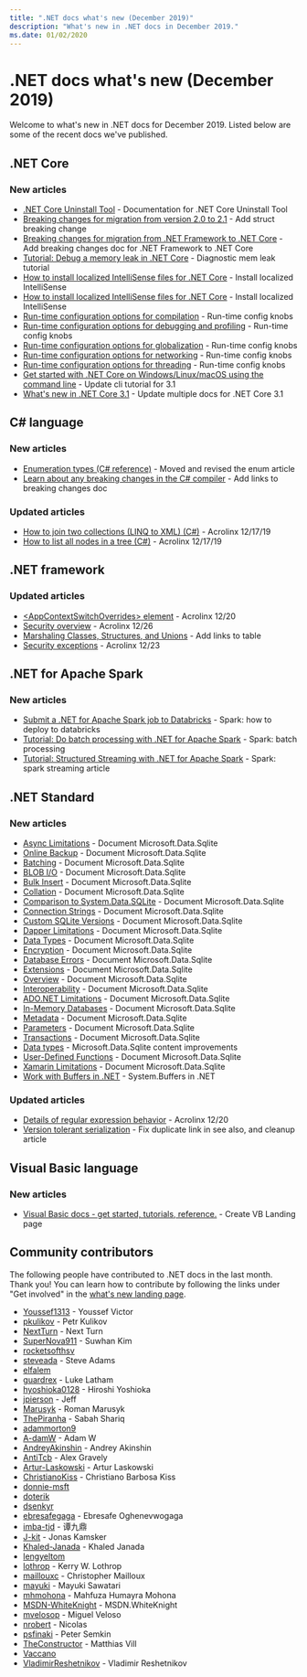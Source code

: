 ```yaml
---
title: ".NET docs what's new (December 2019)"
description: "What's new in .NET docs in December 2019."
ms.date: 01/02/2020
---
```


# .NET docs what's new (December 2019)

Welcome to what's new in .NET docs for December 2019. Listed below are some of the recent docs we've published.

## .NET Core

### New articles

- [.NET Core Uninstall Tool](../core/additional-tools/uninstall-tool.md) - Documentation for .NET Core Uninstall Tool
- [Breaking changes for migration from version 2.0 to 2.1](../core/compatibility/2.0-2.1.md) - Add struct breaking change
- [Breaking changes for migration from .NET Framework to .NET Core](../core/compatibility/fx-core.md) - Add breaking changes doc for .NET Framework to .NET Core
- [Tutorial: Debug a memory leak in .NET Core](../core/diagnostics/debug-memory-leak.md) - Diagnostic mem leak tutorial
- [How to install localized IntelliSense files for .NET Core](../core/install/localized-intellisense.md) - Install localized IntelliSense
- [How to install localized IntelliSense files for .NET Core](../core/install/localized-intellisense.md) - Install localized IntelliSense
- [Run-time configuration options for compilation](../core/run-time-config/compilation.md) - Run-time config knobs
- [Run-time configuration options for debugging and profiling](../core/run-time-config/debugging-profiling.md) - Run-time config knobs
- [Run-time configuration options for globalization](../core/run-time-config/globalization.md) - Run-time config knobs
- [Run-time configuration options for networking](../core/run-time-config/networking.md) - Run-time config knobs
- [Run-time configuration options for threading](../core/run-time-config/threading.md) - Run-time config knobs
- [Get started with .NET Core on Windows/Linux/macOS using the command line](../core/tutorials/cli-create-console-app.md) - Update cli tutorial for 3.1
- [What's new in .NET Core 3.1](../core/whats-new/dotnet-core-3-1.md) - Update multiple docs for .NET Core 3.1

## C# language

### New articles

- [Enumeration types (C# reference)](../csharp/language-reference/builtin-types/enum.md) - Moved and revised the enum article
- [Learn about any breaking changes in the C# compiler](../csharp/whats-new/breaking-changes.md) - Add links to breaking changes doc

### Updated articles

- [How to join two collections (LINQ to XML) (C#)](../csharp/programming-guide/concepts/linq/how-to-join-two-collections-linq-to-xml.md) - Acrolinx 12/17/19
- [How to list all nodes in a tree (C#)](../csharp/programming-guide/concepts/linq/how-to-list-all-nodes-in-a-tree.md) - Acrolinx 12/17/19

## .NET framework

### Updated articles

- [\<AppContextSwitchOverrides> element](../framework/configure-apps/file-schema/runtime/appcontextswitchoverrides-element.md) - Acrolinx 12/20
- [Security overview](../framework/data/adonet/security-overview.md) - Acrolinx 12/26
- [Marshaling Classes, Structures, and Unions](../framework/interop/marshaling-classes-structures-and-unions.md) - Add links to table
- [Security exceptions](../framework/wcf/diagnostics/exceptions-reference/security-exceptions.md) - Acrolinx 12/23

## .NET for Apache Spark

### New articles

- [Submit a .NET for Apache Spark job to Databricks](../spark/how-to-guides/databricks-deploy-methods.md) - Spark: how to deploy to databricks
- [Tutorial: Do batch processing with .NET for Apache Spark](../spark/tutorials/batch-processing.md) - Spark: batch processing
- [Tutorial: Structured Streaming with .NET for Apache Spark](../spark/tutorials/streaming.md) - Spark: spark streaming article

## .NET Standard

### New articles

- [Async Limitations](../standard/data/sqlite/async.md) - Document Microsoft.Data.Sqlite
- [Online Backup](../standard/data/sqlite/backup.md) - Document Microsoft.Data.Sqlite
- [Batching](../standard/data/sqlite/batching.md) - Document Microsoft.Data.Sqlite
- [BLOB I/O](../standard/data/sqlite/blob-io.md) - Document Microsoft.Data.Sqlite
- [Bulk Insert](../standard/data/sqlite/bulk-insert.md) - Document Microsoft.Data.Sqlite
- [Collation](../standard/data/sqlite/collation.md) - Document Microsoft.Data.Sqlite
- [Comparison to System.Data.SQLite](../standard/data/sqlite/compare.md) - Document Microsoft.Data.Sqlite
- [Connection Strings](../standard/data/sqlite/connection-strings.md) - Document Microsoft.Data.Sqlite
- [Custom SQLite Versions](../standard/data/sqlite/custom-sqlite.md) - Document Microsoft.Data.Sqlite
- [Dapper Limitations](../standard/data/sqlite/dapper.md) - Document Microsoft.Data.Sqlite
- [Data Types](../standard/data/sqlite/data-types.md) - Document Microsoft.Data.Sqlite
- [Encryption](../standard/data/sqlite/encryption.md) - Document Microsoft.Data.Sqlite
- [Database Errors](../standard/data/sqlite/errors.md) - Document Microsoft.Data.Sqlite
- [Extensions](../standard/data/sqlite/extensions.md) - Document Microsoft.Data.Sqlite
- [Overview](../standard/data/sqlite/index.md) - Document Microsoft.Data.Sqlite
- [Interoperability](../standard/data/sqlite/interop.md) - Document Microsoft.Data.Sqlite
- [ADO.NET Limitations](../standard/data/sqlite/limitations.md) - Document Microsoft.Data.Sqlite
- [In-Memory Databases](../standard/data/sqlite/memory.md) - Document Microsoft.Data.Sqlite
- [Metadata](../standard/data/sqlite/metadata.md) - Document Microsoft.Data.Sqlite
- [Parameters](../standard/data/sqlite/parameters.md) - Document Microsoft.Data.Sqlite
- [Transactions](../standard/data/sqlite/transactions.md) - Document Microsoft.Data.Sqlite
- [Data types](../standard/data/sqlite/types.md) - Microsoft.Data.Sqlite content improvements
- [User-Defined Functions](../standard/data/sqlite/udfs.md) - Document Microsoft.Data.Sqlite
- [Xamarin Limitations](../standard/data/sqlite/xamarin.md) - Document Microsoft.Data.Sqlite
- [Work with Buffers in .NET](../standard/io/buffers.md) - System.Buffers in .NET

### Updated articles

- [Details of regular expression behavior](../standard/base-types/details-of-regular-expression-behavior.md) - Acrolinx 12/20
- [Version tolerant serialization](../standard/serialization/version-tolerant-serialization.md) - Fix duplicate link in see also, and cleanup article

## Visual Basic language

### New articles

- [Visual Basic docs - get started, tutorials, reference.](../visual-basic/index.yml) - Create VB Landing page

## Community contributors

The following people have contributed to .NET docs in the last month. Thank you! You can learn how to contribute by following the links under "Get involved" in the [what's new landing page](index.yml).

- [Youssef1313](https://github.com/Youssef1313)  - Youssef Victor
- [pkulikov](https://github.com/pkulikov)  - Petr Kulikov
- [NextTurn](https://github.com/NextTurn)  - Next Turn
- [SuperNova911](https://github.com/SuperNova911)  - Suwhan Kim
- [rocketsofthsv](https://github.com/rocketsofthsv) 
- [steveada](https://github.com/steveada)  - Steve Adams
- [elfalem](https://github.com/elfalem) 
- [guardrex](https://github.com/guardrex)  - Luke Latham
- [hyoshioka0128](https://github.com/hyoshioka0128)  - Hiroshi Yoshioka
- [jpierson](https://github.com/jpierson)  - Jeff
- [Marusyk](https://github.com/Marusyk)  - Roman Marusyk
- [ThePiranha](https://github.com/ThePiranha)  - Sabah Shariq
- [adammorton9](https://github.com/adammorton9) 
- [A-damW](https://github.com/A-damW)  - Adam W
- [AndreyAkinshin](https://github.com/AndreyAkinshin)  - Andrey Akinshin
- [AntiTcb](https://github.com/AntiTcb)  - Alex Gravely
- [Artur-Laskowski](https://github.com/Artur-Laskowski)  - Artur Laskowski
- [ChristianoKiss](https://github.com/ChristianoKiss)  - Christiano Barbosa Kiss
- [donnie-msft](https://github.com/donnie-msft) 
- [doterik](https://github.com/doterik) 
- [dsenkyr](https://github.com/dsenkyr) 
- [ebresafegaga](https://github.com/ebresafegaga)  - Ebresafe Oghenevwogaga
- [imba-tjd](https://github.com/imba-tjd)  - 谭九鼎
- [J-kit](https://github.com/J-kit)  - Jonas Kamsker
- [Khaled-Janada](https://github.com/Khaled-Janada)  - Khaled Janada
- [lengyeltom](https://github.com/lengyeltom) 
- [lothrop](https://github.com/lothrop)  - Kerry W. Lothrop
- [maillouxc](https://github.com/maillouxc)  - Christopher Mailloux
- [mayuki](https://github.com/mayuki)  - Mayuki Sawatari
- [mhmohona](https://github.com/mhmohona)  - Mahfuza Humayra Mohona
- [MSDN-WhiteKnight](https://github.com/MSDN-WhiteKnight)  - MSDN.WhiteKnight
- [mvelosop](https://github.com/mvelosop)  - Miguel Veloso
- [nrobert](https://github.com/nrobert)  - Nicolas
- [psfinaki](https://github.com/psfinaki)  - Peter Semkin
- [TheConstructor](https://github.com/TheConstructor)  - Matthias Vill
- [Vaccano](https://github.com/Vaccano) 
- [VladimirReshetnikov](https://github.com/VladimirReshetnikov)  - Vladimir Reshetnikov
